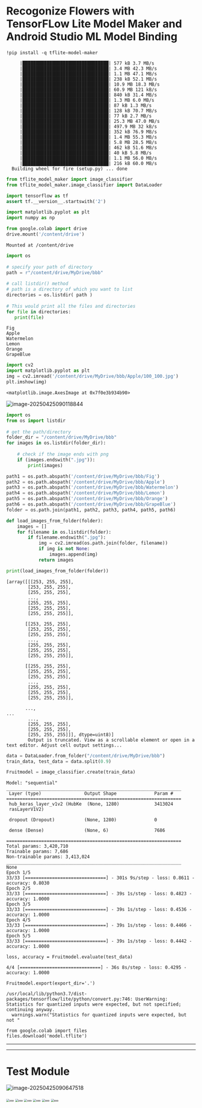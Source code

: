 # Recogonize Flowers with TensorFLow Lite Model Maker and Android Studio ML Model Binding

```
!pip install -q tflite-model-maker
```

```
     |████████████████████████████████| 577 kB 3.7 MB/s 
     |████████████████████████████████| 3.4 MB 42.3 MB/s 
     |████████████████████████████████| 1.1 MB 47.1 MB/s 
     |████████████████████████████████| 238 kB 52.1 MB/s 
     |████████████████████████████████| 10.9 MB 18.3 MB/s 
     |████████████████████████████████| 60.9 MB 121 kB/s 
     |████████████████████████████████| 840 kB 31.4 MB/s 
     |████████████████████████████████| 1.3 MB 6.0 MB/s 
     |████████████████████████████████| 87 kB 1.3 MB/s 
     |████████████████████████████████| 128 kB 70.7 MB/s 
     |████████████████████████████████| 77 kB 2.7 MB/s 
     |████████████████████████████████| 25.3 MB 47.0 MB/s 
     |████████████████████████████████| 497.9 MB 32 kB/s 
     |████████████████████████████████| 352 kB 76.9 MB/s 
     |████████████████████████████████| 1.4 MB 55.3 MB/s 
     |████████████████████████████████| 5.8 MB 28.5 MB/s 
     |████████████████████████████████| 462 kB 51.6 MB/s 
     |████████████████████████████████| 40 kB 5.8 MB/s 
     |████████████████████████████████| 1.1 MB 56.0 MB/s 
     |████████████████████████████████| 216 kB 60.0 MB/s 
  Building wheel for fire (setup.py) ... done
```

```python
from tflite_model_maker import image_classifier
from tflite_model_maker.image_classifier import DataLoader

import tensorflow as tf
assert tf.__version__.startswith('2')

import matplotlib.pyplot as plt
import numpy as np
```

```python
from google.colab import drive
drive.mount('/content/drive')
```

````
Mounted at /content/drive
````

```python
import os
 
# specify your path of directory
path = r"/content/drive/MyDrive/bbb"
 
# call listdir() method
# path is a directory of which you want to list
directories = os.listdir( path )
 
# This would print all the files and directories
for file in directories:
   print(file)
```

```
Fig 
Apple 
Watermelon 
Lemon 
Orange 
GrapeBlue
```

```py
import cv2
import matplotlib.pyplot as plt
img = cv2.imread('/content/drive/MyDrive/bbb/Apple/100_100.jpg')
plt.imshow(img)
```

```
<matplotlib.image.AxesImage at 0x7f0e3b934b90>
```

![image-20250425090118844](http://pdm888.oss-cn-beijing.aliyuncs.com/img/image-20250425090118844.png) 

```python
import os
from os import listdir
 
# get the path/directory
folder_dir = "/content/drive/MyDrive/bbb"
for images in os.listdir(folder_dir):
 
    # check if the image ends with png
    if (images.endswith(".jpg")):
        print(images)

```

```python
path1 = os.path.abspath('/content/drive/MyDrive/bbb/Fig')
path2 = os.path.abspath('/content/drive/MyDrive/bbb/Apple')
path3 = os.path.abspath('/content/drive/MyDrive/bbb/Watermelon')
path4 = os.path.abspath('/content/drive/MyDrive/bbb/Lemon')
path5 = os.path.abspath('/content/drive/MyDrive/bbb/Orange')
path6 = os.path.abspath('/content/drive/MyDrive/bbb/GrapeBlue')
folder = os.path.join(path1, path2, path3, path4, path5, path6)

def load_images_from_folder(folder):
    images = []
    for filename in os.listdir(folder):
        if filename.endswith(".jpg"):
            img = cv2.imread(os.path.join(folder, filename))
            if img is not None:
                images.append(img)
            return images

print(load_images_from_folder(folder))
```

```
[array([[[253, 255, 255],
        [253, 255, 255],
        [255, 255, 255],
        ...,
        [255, 255, 255],
        [255, 255, 255],
        [255, 255, 255]],

       [[253, 255, 255],
        [253, 255, 255],
        [255, 255, 255],
        ...,
        [255, 255, 255],
        [255, 255, 255],
        [255, 255, 255]],

       [[255, 255, 255],
        [255, 255, 255],
        [255, 255, 255],
        ...,
        [255, 255, 255],
        [255, 255, 255],
        [255, 255, 255]],

       ...,
...
        ...,
        [255, 255, 255],
        [255, 255, 255],
        [255, 255, 255]]], dtype=uint8)]
        Output is truncated. View as a scrollable element or open in a text editor. Adjust cell output settings...
```

```python
data = DataLoader.from_folder("/content/drive/MyDrive/bbb")
train_data, test_data = data.split(0.9)
```

```python
Fruitmodel = image_classifier.create(train_data)
```

```
Model: "sequential"
_________________________________________________________________
 Layer (type)                Output Shape              Param #   
=================================================================
 hub_keras_layer_v1v2 (HubKe  (None, 1280)             3413024   
 rasLayerV1V2)                                                   
                                                                 
 dropout (Dropout)           (None, 1280)              0         
                                                                 
 dense (Dense)               (None, 6)                 7686      
                                                                 
=================================================================
Total params: 3,420,710
Trainable params: 7,686
Non-trainable params: 3,413,024
_________________________________________________________________
None
Epoch 1/5
33/33 [==============================] - 301s 9s/step - loss: 0.8611 - accuracy: 0.8030
Epoch 2/5
33/33 [==============================] - 39s 1s/step - loss: 0.4823 - accuracy: 1.0000
Epoch 3/5
33/33 [==============================] - 39s 1s/step - loss: 0.4536 - accuracy: 1.0000
Epoch 4/5
33/33 [==============================] - 39s 1s/step - loss: 0.4466 - accuracy: 1.0000
Epoch 5/5
33/33 [==============================] - 39s 1s/step - loss: 0.4442 - accuracy: 1.0000
```

```
loss, accuracy = Fruitmodel.evaluate(test_data)
```

```
4/4 [==============================] - 36s 8s/step - loss: 0.4295 - accuracy: 1.0000
```

```
Fruitmodel.export(export_dir='.')
```

```
/usr/local/lib/python3.7/dist-packages/tensorflow/lite/python/convert.py:746: UserWarning: Statistics for quantized inputs were expected, but not specified; continuing anyway.
  warnings.warn("Statistics for quantized inputs were expected, but not "
```

```
from google.colab import files
files.download('model.tflite') 
```



---

---

# Test Module

![image-20250425090647518](http://pdm888.oss-cn-beijing.aliyuncs.com/img/image-20250425090647518.png) 


<img src="http://pdm888.oss-cn-beijing.aliyuncs.com/img/Screenshot_20221108-194955.png" alt="aaa" style="zoom:50%;" />
<img src="http://pdm888.oss-cn-beijing.aliyuncs.com/img/Screenshot_20221108-195209.png" alt="aaa" style="zoom:50%;" />
<img src="http://pdm888.oss-cn-beijing.aliyuncs.com/img/Screenshot_20221108-195234.png" alt="aaa" style="zoom:50%;" />
<img src="http://pdm888.oss-cn-beijing.aliyuncs.com/img/Screenshot_20221108-195251.png" alt="aaa" style="zoom:50%;" />
<img src="http://pdm888.oss-cn-beijing.aliyuncs.com/img/Screenshot_20221108-195305.png" alt="aaa" style="zoom:50%;" />
<img src="http://pdm888.oss-cn-beijing.aliyuncs.com/img/Screenshot_20221108-195318.png" alt="aaa" style="zoom:50%;" />


